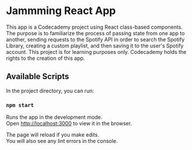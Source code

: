 # Jammming React App 

This app is a Codecademy project using React class-based components. The purpose is to familiarize the process of passing state from one app to another, sending requests to the Spotify API in order to search the Spotify Library, creating a custom playlist, and then saving it to the user's Spotify account. This project is for learning purposes only. Codecademy holds the rights to the creation of this app. 

## Available Scripts

In the project directory, you can run:

### `npm start`

Runs the app in the development mode.\
Open [http://localhost:3000](http://localhost:3000) to view it in the browser.

The page will reload if you make edits.\
You will also see any lint errors in the console.

